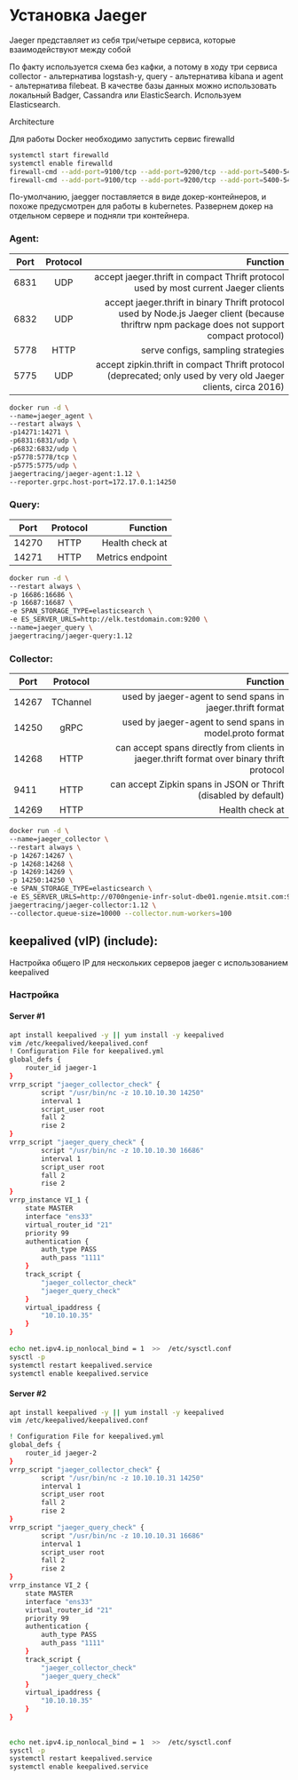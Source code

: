 # Установка Jaeger 

Jaeger представляет из себя три/четыре сервиса, которые взаимодействуют между собой

По факту используется схема без кафки, а потому в ходу три сервиса collector - альтернатива logstash-у, query - альтернатива kibana и agent - альтернатива filebeat. В качестве базы данных можно использовать локальный Badger, Cassandra или ElasticSearch. Используем Elasticsearch.

Architecture

Для работы Docker необходимо запустить сервис firewalld
```bash
systemctl start firewalld
systemctl enable firewalld
firewall-cmd --add-port=9100/tcp --add-port=9200/tcp --add-port=5400-5499/tcp --add-port=80/tcp --add-port=9300/tcp
firewall-cmd --add-port=9100/tcp --add-port=9200/tcp --add-port=5400-5499/tcp --add-port=80/tcp --add-port=9300/tcp --permanent
```

По-умолчанию, jaegger поставляется в виде докер-контейнеров, и похоже предусмотрен для работы в kubernetes. Развернем докер на отдельном сервере и подняли три контейнера.

### Agent:

| Port | Protocol | Function |
| --- |:---:| ---:|
| 6831 | UDP |  accept jaeger.thrift in compact Thrift protocol used by most current Jaeger clients |
| 6832 | UDP |  accept jaeger.thrift in binary Thrift protocol used by Node.js Jaeger client (because thriftrw npm package does not support compact protocol) |
| 5778 | HTTP | serve configs, sampling strategies |
| 5775 | UDP |  accept zipkin.thrift in compact Thrift protocol (deprecated; only used by very old Jaeger clients, circa 2016)|


```bash
docker run -d \
--name=jaeger_agent \
--restart always \
-p14271:14271 \
-p6831:6831/udp \
-p6832:6832/udp \
-p5778:5778/tcp \
-p5775:5775/udp \
jaegertracing/jaeger-agent:1.12 \
--reporter.grpc.host-port=172.17.0.1:14250
```

### Query:

|Port  |	Protocol | Function |
| --- |:---:| ---:|
| 14270 |	HTTP |	Health check at |
| 14271 |	HTTP |	Metrics endpoint |

```bash
docker run -d \
--restart always \
-p 16686:16686 \
-p 16687:16687 \
-e SPAN_STORAGE_TYPE=elasticsearch \
-e ES_SERVER_URLS=http://elk.testdomain.com:9200 \
--name=jaeger_query \
jaegertracing/jaeger-query:1.12
```

### Collector: 

| Port |	Protocol | Function |
| --- |:---:| ---:|
| 14267 |TChannel|used by jaeger-agent to send spans in jaeger.thrift format|
| 14250 |	gRPC | used by jaeger-agent to send spans in model.proto format
| 14268 |	HTTP | can accept spans directly from clients in jaeger.thrift format over binary thrift protocol
|  9411 |	HTTP | can accept Zipkin spans in JSON or Thrift (disabled by default)
| 14269 |	HTTP | Health check at |

```bash
docker run -d \
--name=jaeger_collector \
--restart always \
-p 14267:14267 \
-p 14268:14268 \
-p 14269:14269 \
-p 14250:14250 \
-e SPAN_STORAGE_TYPE=elasticsearch \
-e ES_SERVER_URLS=http://0700ngenie-infr-solut-dbe01.ngenie.mtsit.com:9200 \
jaegertracing/jaeger-collector:1.12 \
--collector.queue-size=10000 --collector.num-workers=100
```
## keepalived (vIP) (include):
Настройка общего IP для нескольких серверов jaeger с использованием keepalived

### Настройка
#### Server #1

```bash
apt install keepalived -y || yum install -y keepalived
vim /etc/keepalived/keepalived.conf
! Configuration File for keepalived.yml
global_defs {
    router_id jaeger-1
}
vrrp_script "jaeger_collector_check" {
        script "/usr/bin/nc -z 10.10.10.30 14250"
        interval 1
        script_user root
        fall 2
        rise 2
}
vrrp_script "jaeger_query_check" {
        script "/usr/bin/nc -z 10.10.10.30 16686"
        interval 1
        script_user root
        fall 2
        rise 2
}
vrrp_instance VI_1 {
    state MASTER
    interface "ens33"
    virtual_router_id "21"
    priority 99
    authentication {
        auth_type PASS
        auth_pass "1111"
    }
    track_script {
        "jaeger_collector_check"
        "jaeger_query_check"
    }
    virtual_ipaddress {
        "10.10.10.35"
    }
}
 
echo net.ipv4.ip_nonlocal_bind = 1  >>  /etc/sysctl.conf
sysctl -p
systemctl restart keepalived.service
systemctl enable keepalived.service
```
#### Server #2
```bash
apt install keepalived -y || yum install -y keepalived
vim /etc/keepalived/keepalived.conf

! Configuration File for keepalived.yml
global_defs {
    router_id jaeger-2
}
vrrp_script "jaeger_collector_check" {
        script "/usr/bin/nc -z 10.10.10.31 14250"
        interval 1
        script_user root
        fall 2
        rise 2
}
vrrp_script "jaeger_query_check" {
        script "/usr/bin/nc -z 10.10.10.31 16686"
        interval 1
        script_user root
        fall 2
        rise 2
}
vrrp_instance VI_2 {
    state MASTER
    interface "ens33"
    virtual_router_id "21"
    priority 99
    authentication {
        auth_type PASS
        auth_pass "1111"
    }
    track_script {
        "jaeger_collector_check"
        "jaeger_query_check"
    }
    virtual_ipaddress {
        "10.10.10.35"
    }
}
 
 
echo net.ipv4.ip_nonlocal_bind = 1  >>  /etc/sysctl.conf
sysctl -p
systemctl restart keepalived.service
systemctl enable keepalived.service
```
